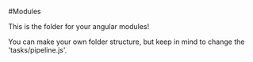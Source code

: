 #Modules

This is the folder for your angular modules!

You can make your own folder structure, but keep in mind to change the 'tasks/pipeline.js'.

